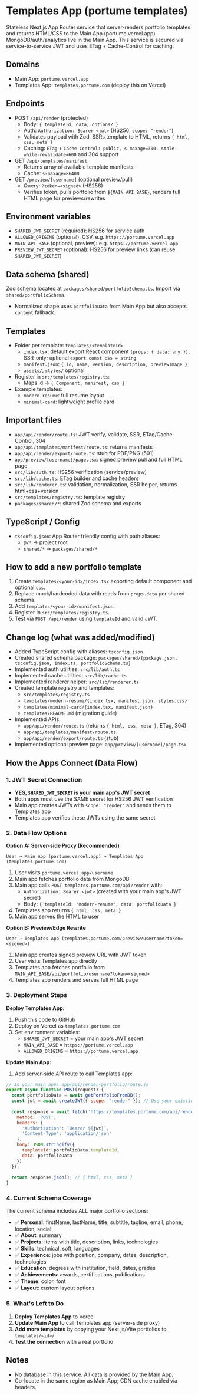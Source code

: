 # Templates App (portume templates)

Stateless Next.js App Router service that server-renders portfolio templates and returns HTML/CSS to the Main App (portume.vercel.app). MongoDB/auth/analytics live in the Main App. This service is secured via service-to-service JWT and uses ETag + Cache-Control for caching.

## Domains
- Main App: `portume.vercel.app`
- Templates App: `templates.portume.com` (deploy this on Vercel)

## Endpoints
- POST `/api/render` (protected)
  - Body: `{ templateId, data, options? }`
  - Auth: `Authorization: Bearer <jwt>` (HS256; `scope: "render"`)
  - Validates payload with Zod, SSRs template to HTML, returns `{ html, css, meta }`
  - Caching: `ETag` + `Cache-Control: public, s-maxage=300, stale-while-revalidate=600` and 304 support
- GET `/api/templates/manifest`
  - Returns array of available template manifests
  - Cache: `s-maxage=86400`
- GET `/preview/[username]` (optional preview/pull)
  - Query: `?token=<signed>` (HS256)
  - Verifies token, pulls portfolio from `${MAIN_API_BASE}`, renders full HTML page for previews/rewrites

## Environment variables
- `SHARED_JWT_SECRET` (required): HS256 for service auth
- `ALLOWED_ORIGINS` (optional): CSV, e.g. `https://portume.vercel.app`
- `MAIN_API_BASE` (optional, preview): e.g. `https://portume.vercel.app`
- `PREVIEW_JWT_SECRET` (optional): HS256 for preview links (can reuse `SHARED_JWT_SECRET`)

## Data schema (shared)
Zod schema located at `packages/shared/portfolioSchema.ts`. Import via `shared/portfolioSchema`.
- Normalized shape uses `portfolioData` from Main App but also accepts `content` fallback.

## Templates
- Folder per template: `templates/<templateId>`
  - `index.tsx`: default export React component `(props: { data: any })`, SSR-only; optional `export const css = string`
  - `manifest.json`: `{ id, name, version, description, previewImage }`
  - `assets/`, `styles/` optional
- Register in `src/templates/registry.ts`:
  - Maps id → `{ Component, manifest, css }`
- Example templates:
  - `modern-resume`: full resume layout
  - `minimal-card`: lightweight profile card

## Important files
- `app/api/render/route.ts`: JWT verify, validate, SSR, ETag/Cache-Control, 304
- `app/api/templates/manifest/route.ts`: returns manifests
- `app/api/render/export/route.ts`: stub for PDF/PNG (501)
- `app/preview/[username]/page.tsx`: signed preview pull and full HTML page
- `src/lib/auth.ts`: HS256 verification (service/preview)
- `src/lib/cache.ts`: ETag builder and cache headers
- `src/lib/renderer.ts`: validation, normalization, SSR helper, returns html+css+version
- `src/templates/registry.ts`: template registry
- `packages/shared/*`: shared Zod schema and exports

## TypeScript / Config
- `tsconfig.json`: App Router friendly config with path aliases:
  - `@/*` → project root
  - `shared/*` → `packages/shared/*`

## How to add a new portfolio template
1. Create `templates/<your-id>/index.tsx` exporting default component and optional `css`.
2. Replace mock/hardcoded data with reads from `props.data` per shared schema.
3. Add `templates/<your-id>/manifest.json`.
4. Register in `src/templates/registry.ts`.
5. Test via `POST /api/render` using `templateId` and valid JWT.

## Change log (what was added/modified)
- Added TypeScript config with aliases: `tsconfig.json`
- Created shared schema package: `packages/shared/{package.json, tsconfig.json, index.ts, portfolioSchema.ts}`
- Implemented auth utilities: `src/lib/auth.ts`
- Implemented cache utilities: `src/lib/cache.ts`
- Implemented renderer helper: `src/lib/renderer.ts`
- Created template registry and templates:
  - `src/templates/registry.ts`
  - `templates/modern-resume/{index.tsx, manifest.json, styles.css}`
  - `templates/minimal-card/{index.tsx, manifest.json}`
  - `templates/README.md` (migration guide)
- Implemented APIs:
  - `app/api/render/route.ts` (returns `{ html, css, meta }`, ETag, 304)
  - `app/api/templates/manifest/route.ts`
  - `app/api/render/export/route.ts` (stub)
- Implemented optional preview page: `app/preview/[username]/page.tsx`

## How the Apps Connect (Data Flow)

### 1. JWT Secret Connection
- **YES, `SHARED_JWT_SECRET` is your main app's JWT secret**
- Both apps must use the SAME secret for HS256 JWT verification
- Main app creates JWTs with `scope: "render"` and sends them to Templates app
- Templates app verifies these JWTs using the same secret

### 2. Data Flow Options

**Option A: Server-side Proxy (Recommended)**
```
User → Main App (portume.vercel.app) → Templates App (templates.portume.com)
```
1. User visits `portume.vercel.app/username`
2. Main app fetches portfolio data from MongoDB
3. Main app calls `POST templates.portume.com/api/render` with:
   - `Authorization: Bearer <jwt>` (created with your main app's JWT secret)
   - Body: `{ templateId: "modern-resume", data: portfolioData }`
4. Templates app returns `{ html, css, meta }`
5. Main app serves the HTML to user

**Option B: Preview/Edge Rewrite**
```
User → Templates App (templates.portume.com/preview/username?token=<signed>)
```
1. Main app creates signed preview URL with JWT token
2. User visits Templates app directly
3. Templates app fetches portfolio from `MAIN_API_BASE/api/portfolio/username?token=<signed>`
4. Templates app renders and serves full HTML page

### 3. Deployment Steps

**Deploy Templates App:**
1. Push this code to GitHub
2. Deploy on Vercel as `templates.portume.com`
3. Set environment variables:
   - `SHARED_JWT_SECRET` = your main app's JWT secret
   - `MAIN_API_BASE` = `https://portume.vercel.app`
   - `ALLOWED_ORIGINS` = `https://portume.vercel.app`

**Update Main App:**
1. Add server-side API route to call Templates app:
```javascript
// In your main app: app/api/render-portfolio/route.js
export async function POST(request) {
  const portfolioData = await getPortfolioFromDB();
  const jwt = await createJWT({ scope: "render" }); // Use your existing JWT secret
  
  const response = await fetch('https://templates.portume.com/api/render', {
    method: 'POST',
    headers: {
      'Authorization': `Bearer ${jwt}`,
      'Content-Type': 'application/json'
    },
    body: JSON.stringify({
      templateId: portfolioData.templateId,
      data: portfolioData
    })
  });
  
  return response.json(); // { html, css, meta }
}
```

### 4. Current Schema Coverage
The current schema includes ALL major portfolio sections:
- ✅ **Personal**: firstName, lastName, title, subtitle, tagline, email, phone, location, social
- ✅ **About**: summary
- ✅ **Projects**: items with title, description, links, technologies
- ✅ **Skills**: technical, soft, languages
- ✅ **Experience**: jobs with position, company, dates, description, technologies
- ✅ **Education**: degrees with institution, field, dates, grades
- ✅ **Achievements**: awards, certifications, publications
- ✅ **Theme**: color, font
- ✅ **Layout**: custom layout options

### 5. What's Left to Do
1. **Deploy Templates App** to Vercel
2. **Update Main App** to call Templates app (server-side proxy)
3. **Add more templates** by copying your Next.js/Vite portfolios to `templates/<id>/`
4. **Test the connection** with a real portfolio

## Notes
- No database in this service. All data is provided by the Main App.
- Co-locate in the same region as Main App; CDN cache enabled via headers.